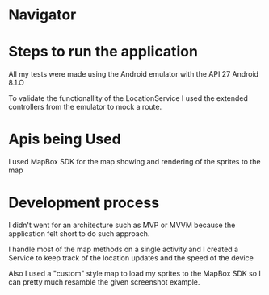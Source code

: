 # Navigator

# Steps to run the application
All my tests were made using the Android emulator with the API 27 Android 8.1.O

To validate the functionallity of the LocationService I used the extended controllers from the emulator to mock a route.

# Apis being Used
I used MapBox SDK for the map showing and rendering of the sprites to the map

# Development process
I didn't went for an architecture such as MVP or MVVM because the application felt short to do such approach.

I handle most of the map methods on a single activity and I created a Service to keep track of the location updates and the speed of the device

Also I used a "custom" style map to load my sprites to the MapBox SDK so I can pretty much resamble the given screenshot example.

